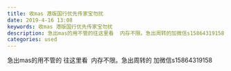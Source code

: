 ```yaml
---
title: 收mas 港版国行优先传家宝勿扰
date: 2019-4-16 13:08
keywords: 收mas 港版国行优先传家宝勿扰
description: 急出mas的用不管的往这里看  内存不限。急出周转的加微信s15864319158
categories: used
---
```

<td class="t_f" id="postmessage_3515425">

急出mas的用不管的 往这里看  内存不限。急出周转的 加微信s15864319158</td>
